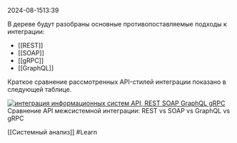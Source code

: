  2024-08-1513:39


В дереве будут разобраны основные противопоставляемые подходы к интеграции:
- [[REST]]
- [[SOAP]]
- [[gRPC]] 
- [[GraphQL]]

Краткое сравнение рассмотренных API-стилей интеграции показано в следующей таблице.

[![интеграция информационных систем API, REST SOAP GraphQL gRPC](https://babok-school.ru/wp-content/uploads/2022/09/sravapi1-1.png)](https://babok-school.ru/wp-content/uploads/2022/09/sravapi1-1.png)
Сравнение API межсистемной интеграции: REST vs SOAP vs GraphQL vs gRPC

[[Системный анализ]]
#Learn